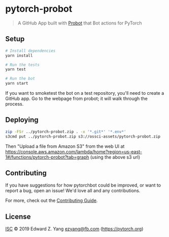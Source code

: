 # pytorch-probot

> A GitHub App built with [Probot](https://github.com/probot/probot) that Bot actions for PyTorch

## Setup

```sh
# Install dependencies
yarn install

# Run the tests
yarn test

# Run the bot
yarn start
```

If you want to smoketest the bot on a test repository, you'll need to
create a GitHub app.  Go to the webpage from probot; it will walk
through the process.

## Deploying

```sh
zip -FSr ../pytorch-probot.zip . -x '*.git*' '*.env*'
s3cmd put ../pytorch-probot.zip s3://ossci-assets/pytorch-probot.zip
```

Then "Upload a file from Amazon S3" from the web UI at https://console.aws.amazon.com/lambda/home?region=us-east-1#/functions/pytorch-probot?tab=graph (using the above s3 url)

## Contributing

If you have suggestions for how pytorchbot could be improved, or want to report a bug, open an issue! We'd love all and any contributions.

For more, check out the [Contributing Guide](CONTRIBUTING.md).

## License

[ISC](LICENSE) © 2019 Edward Z. Yang <ezyang@fb.com> (https://pytorch.org)

